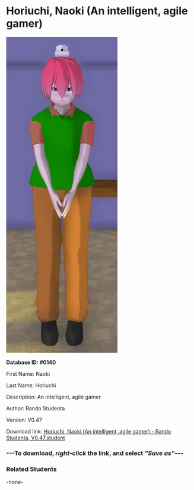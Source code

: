 # Horiuchi, Naoki (An intelligent, agile gamer)

<img src="../../Files/Images/Horiuchi, Naoki (An intelligent, agile gamer).png" title="Horiuchi, Naoki (An intelligent, agile gamer) - Rando Studenta, V0.47">

**Database ID: #0140**

First Name: Naoki

Last Name: Horiuchi

Description: An intelligent, agile gamer

Author: Rando Studenta

Version: V0.47

Download link: <a href="https://raw.githubusercontent.com/Arbiter1223/Daigaku-Gurashi-Custom-Students/master/Files/Student%20Files/Horiuchi%2C%20Naoki%20(An%20intelligent%2C%20agile%20gamer)%20-%20Rando%20Studenta%2C%20V0.47.student">Horiuchi, Naoki (An intelligent, agile gamer) - Rando Studenta, V0.47.student</a>

### ---**To download, _right-click_ the link, and select _"Save as"_**---

### Related Students

-none-
